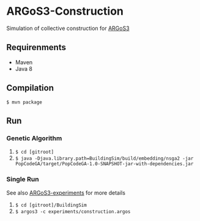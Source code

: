 # ARGoS3-Construction
Simulation of collective construction for [ARGoS3](https://github.com/ilpincy/argos3)

## Requirenments

* Maven
* Java 8

## Compilation

`$ mvn package`

## Run

### Genetic Algorithm

1. `$ cd [gitroot]`
1. `$ java -Djava.library.path=BuildingSim/build/embedding/nsga2 -jar PopCodeGA/target/PopCodeGA-1.0-SNAPSHOT-jar-with-dependencies.jar`

### Single Run

See also [ARGoS3-experiments](https://github.com/ilpincy/argos3-expermients) for more details
1. `$ cd [gitroot]/BuildingSim`
1. `$ argos3 -c experiments/construction.argos`

